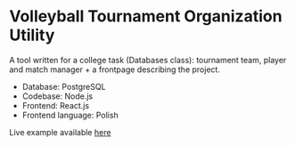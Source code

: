 # Volleyball Tournament Organization Utility

A tool written for a college task (Databases class):
  tournament team, player and match manager + a frontpage describing the project. 

+ Database: PostgreSQL
+ Codebase: Node.js
+ Frontend: React.js
+ Frontend language: Polish [](#lang-pl)

Live example available [here](http://students.mimuw.edu.pl/~mb385130/bd/projekt2017/)
